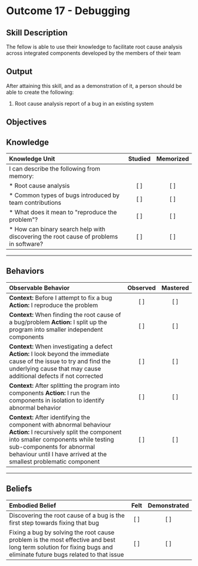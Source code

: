 # Outcome 17 - Debugging

**Skill Description**
----------
The fellow is able to use their knowledge to facilitate root cause analysis across integrated components developed by the members of their team

**Output**
----------
After attaining this skill, and as a demonstration of it, a person should be able to create the following:

1. Root cause analysis report of a bug in an existing system


**Objectives**
----------
## **Knowledge**


| Knowledge Unit   |      Studied      | Memorized |
|:-------------|:------------------:|:--------:|
| I can describe the following from memory: | | |
| * Root cause analysis | [ ] | [ ]  |
| * Common types of bugs introduced by team contributions     | [ ] | [ ]  |
| * What does it mean to "reproduce the problem"?     | [ ] | [ ]  |
| * How can binary search help with discovering the root cause of problems in software?     | [ ] | [ ]  |


----------


## **Behaviors**

| Observable Behavior   |      Observed      | Mastered |
|:-------------|:------------------:|:--------:|
| **Context:** Before I attempt to fix a bug **Action:** I reproduce the problem | [ ] | [ ]  |
| **Context:** When finding the root cause of a bug/problem **Action:** I split up the program into smaller independent components | [ ] | [ ]  |
| **Context:** When investigating a defect **Action:** I look beyond the immediate cause of the issue to try and find the underlying cause that may cause additional defects if not corrected | [ ] | [ ]  |
| **Context:** After splitting the program into components **Action:** I run the components in isolation to identify abnormal behavior | [ ] | [ ]  |
| **Context:** After identifying the component with abnormal behaviour **Action:** I recursively split the component into smaller components while testing sub-components for abnormal behaviour until I have arrived at the smallest problematic component | [ ] | [ ]  |


----------


## **Beliefs**


| Embodied Belief   |      Felt      | Demonstrated |
|:-------------|:------------------:|:--------:|
| Discovering the root cause of a bug is the first step towards fixing that bug  | [ ] | [ ]  |
| Fixing a bug by solving the root cause problem is the most effective and best long term solution for fixing bugs and eliminate future bugs related to that issue   | [ ] | [ ]  |

